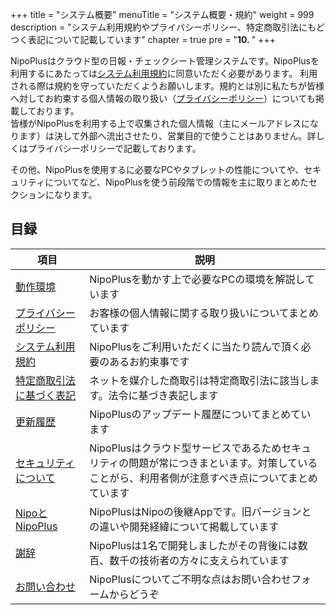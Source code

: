 +++
title = "システム概要"
menuTitle = "システム概要・規約"
weight = 999
description = "システム利用規約やプライバシーポリシー、特定商取引法にもどつく表記について記載しています"
chapter = true
pre = "<b>10. </b>"
+++


NipoPlusはクラウド型の日報・チェックシート管理システムです。NipoPlusを利用するにあたっては[システム利用規約](/system/agree/)に同意いただく必要があります。
利用される際は規約を守っていただくようお願いします。規約とは別に私たちが皆様へ対してお約束する個人情報の取り扱い（[プライバシーポリシー](/system/privacy-policy/)）についても掲載しております。  
皆様がNipoPlusを利用する上で収集された個人情報（主にメールアドレスになります）は決して外部へ流出させたり、営業目的で使うことはありません。詳しくはプライバシーポリシーで記載しております。  

その他、NipoPlusを使用するに必要なPCやタブレットの性能についてや、セキュリティについてなど、NipoPlusを使う前段階での情報を主に取りまとめたセクションになります。

## 目録

|項目|説明|
|---|---|
|[動作環境](/system/spec/)|NipoPlusを動かす上で必要なPCの環境を解説しています|
|[プライバシーポリシー](/system/privacy-policy/)|お客様の個人情報に関する取り扱いについてまとめています|
|[システム利用規約](/system/agree/)|NipoPlusをご利用いただくに当たり読んで頂く必要のあるお約束事です|
|[特定商取引法に基づく表記](/system/business-deal/)|ネットを媒介した商取引は特定商取引法に該当します。法令に基づき表記します|
|[更新履歴](/system/release-note/)|NipoPlusのアップデート履歴についてまとめています|
|[セキュリティについて](/system/security/)|NipoPlusはクラウド型サービスであるためセキュリティの問題が常につきまといます。対策していることがら、利用者側が注意すべき点についてまとめています|
|[NipoとNipoPlus](/system/about/)|NipoPlusはNipoの後継Appです。旧バージョンとの違いや開発経緯について掲載しています|
|[謝辞](/system/thanks/)|NipoPlusは1名で開発しましたがその背後には数百、数千の技術者の方々に支えられています|
|[お問い合わせ](/system/inquery/)|NipoPlusについてご不明な点はお問い合わせフォームからどうぞ|

